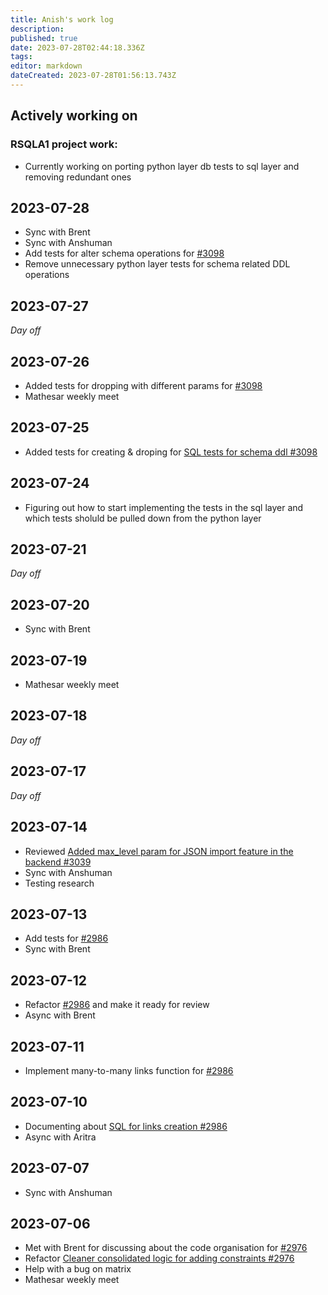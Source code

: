 ```yaml
---
title: Anish's work log
description: 
published: true
date: 2023-07-28T02:44:18.336Z
tags: 
editor: markdown
dateCreated: 2023-07-28T01:56:13.743Z
---
```


## Actively working on

### RSQLA1 project work:

- Currently working on porting python layer db tests to sql layer and removing redundant ones

## 2023-07-28

- Sync with Brent
- Sync with Anshuman
- Add tests for alter schema operations for [#3098](https://githubcom/centerofci/mathesar/pull/3098)
- Remove unnecessary python layer tests for schema related DDL operations

## 2023-07-27

*Day off*

## 2023-07-26

- Added tests for dropping with different params for [#3098](https://githubcom/centerofci/mathesar/pull/3098)
- Mathesar weekly meet

## 2023-07-25

- Added tests for creating & droping for [SQL tests for schema ddl #3098](https://githubcom/centerofci/mathesar/pull/3098)

## 2023-07-24

- Figuring out how to start implementing the tests in the sql layer and which tests sholuld be pulled down from the python layer

## 2023-07-21

*Day off*

## 2023-07-20

- Sync with Brent

## 2023-07-19

- Mathesar weekly meet

## 2023-07-18

*Day off*

## 2023-07-17

*Day off*

## 2023-07-14

- Reviewed [Added max_level param for JSON import feature in the backend #3039](https://githubcom/centerofci/mathesar/pull/3039)
- Sync with Anshuman
- Testing research

## 2023-07-13

- Add tests for [#2986](https://githubcom/centerofci/mathesar/pull/2986)
- Sync with Brent

## 2023-07-12

- Refactor [#2986](https://githubcom/centerofci/mathesar/pull/2986) and make it ready for review 
- Async with Brent

## 2023-07-11

- Implement many-to-many links function for [#2986](https://githubcom/centerofci/mathesar/pull/2986)

## 2023-07-10

- Documenting about [SQL for links creation #2986](https://githubcom/centerofci/mathesar/pull/2986)
- Async with Aritra

## 2023-07-07

- Sync with Anshuman

## 2023-07-06

- Met with Brent for discussing about the code organisation for [#2976](https://githubcom/centerofci/mathesar/pull/2976)
- Refactor [Cleaner consolidated logic for adding constraints #2976](https://githubcom/centerofci/mathesar/pull/2976)
- Help with a bug on matrix
- Mathesar weekly meet